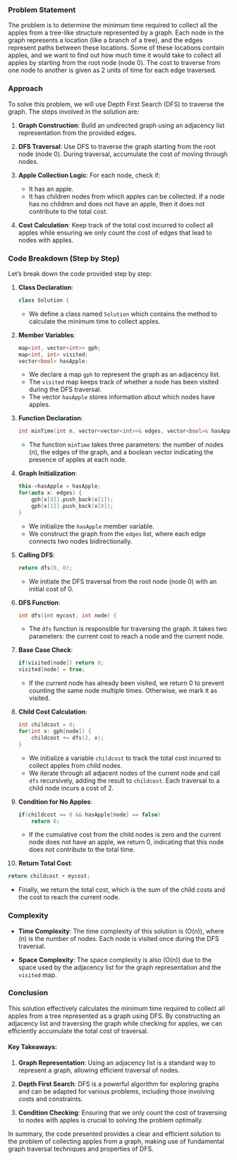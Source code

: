 ### Problem Statement

The problem is to determine the minimum time required to collect all the apples from a tree-like structure represented by a graph. Each node in the graph represents a location (like a branch of a tree), and the edges represent paths between these locations. Some of these locations contain apples, and we want to find out how much time it would take to collect all apples by starting from the root node (node 0). The cost to traverse from one node to another is given as 2 units of time for each edge traversed.

### Approach

To solve this problem, we will use Depth First Search (DFS) to traverse the graph. The steps involved in the solution are:

1. **Graph Construction**: Build an undirected graph using an adjacency list representation from the provided edges.

2. **DFS Traversal**: Use DFS to traverse the graph starting from the root node (node 0). During traversal, accumulate the cost of moving through nodes. 

3. **Apple Collection Logic**: For each node, check if:
   - It has an apple.
   - It has children nodes from which apples can be collected. If a node has no children and does not have an apple, then it does not contribute to the total cost.

4. **Cost Calculation**: Keep track of the total cost incurred to collect all apples while ensuring we only count the cost of edges that lead to nodes with apples.

### Code Breakdown (Step by Step)

Let’s break down the code provided step by step:

1. **Class Declaration**:
   ```cpp
   class Solution {
   ```

   - We define a class named `Solution` which contains the method to calculate the minimum time to collect apples.

2. **Member Variables**:
   ```cpp
   map<int, vector<int>> gph;
   map<int, int> visited;
   vector<bool> hasApple;
   ```

   - We declare a map `gph` to represent the graph as an adjacency list.
   - The `visited` map keeps track of whether a node has been visited during the DFS traversal.
   - The vector `hasApple` stores information about which nodes have apples.

3. **Function Declaration**:
   ```cpp
   int minTime(int n, vector<vector<int>>& edges, vector<bool>& hasApple) {
   ```

   - The function `minTime` takes three parameters: the number of nodes \(n\), the edges of the graph, and a boolean vector indicating the presence of apples at each node.

4. **Graph Initialization**:
   ```cpp
   this->hasApple = hasApple;
   for(auto x: edges) {
       gph[x[0]].push_back(x[1]);
       gph[x[1]].push_back(x[0]);
   }
   ```

   - We initialize the `hasApple` member variable.
   - We construct the graph from the `edges` list, where each edge connects two nodes bidirectionally.

5. **Calling DFS**:
   ```cpp
   return dfs(0, 0);
   ```

   - We initiate the DFS traversal from the root node (node 0) with an initial cost of 0.

6. **DFS Function**:
   ```cpp
   int dfs(int mycost, int node) {
   ```

   - The `dfs` function is responsible for traversing the graph. It takes two parameters: the current cost to reach a node and the current node.

7. **Base Case Check**:
   ```cpp
   if(visited[node]) return 0;
   visited[node] = true;
   ```

   - If the current node has already been visited, we return 0 to prevent counting the same node multiple times. Otherwise, we mark it as visited.

8. **Child Cost Calculation**:
   ```cpp
   int childcost = 0;
   for(int x: gph[node]) {
       childcost += dfs(2, x);
   }
   ```

   - We initialize a variable `childcost` to track the total cost incurred to collect apples from child nodes.
   - We iterate through all adjacent nodes of the current node and call `dfs` recursively, adding the result to `childcost`. Each traversal to a child node incurs a cost of 2.

9. **Condition for No Apples**:
   ```cpp
   if(childcost == 0 && hasApple[node] == false)
       return 0;
   ```

   - If the cumulative cost from the child nodes is zero and the current node does not have an apple, we return 0, indicating that this node does not contribute to the total time.

10. **Return Total Cost**:
   ```cpp
   return childcost + mycost;
   ```

   - Finally, we return the total cost, which is the sum of the child costs and the cost to reach the current node.

### Complexity

- **Time Complexity**: The time complexity of this solution is \(O(n)\), where \(n\) is the number of nodes. Each node is visited once during the DFS traversal.

- **Space Complexity**: The space complexity is also \(O(n)\) due to the space used by the adjacency list for the graph representation and the `visited` map.

### Conclusion

This solution effectively calculates the minimum time required to collect all apples from a tree represented as a graph using DFS. By constructing an adjacency list and traversing the graph while checking for apples, we can efficiently accumulate the total cost of traversal.

#### Key Takeaways:

1. **Graph Representation**: Using an adjacency list is a standard way to represent a graph, allowing efficient traversal of nodes.

2. **Depth First Search**: DFS is a powerful algorithm for exploring graphs and can be adapted for various problems, including those involving costs and constraints.

3. **Condition Checking**: Ensuring that we only count the cost of traversing to nodes with apples is crucial to solving the problem optimally.

In summary, the code presented provides a clear and efficient solution to the problem of collecting apples from a graph, making use of fundamental graph traversal techniques and properties of DFS.